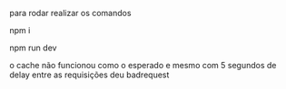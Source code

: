 para rodar realizar os comandos 

npm i

npm run dev


o cache não funcionou como o esperado e mesmo com 5 segundos de delay entre as requisições deu badrequest
